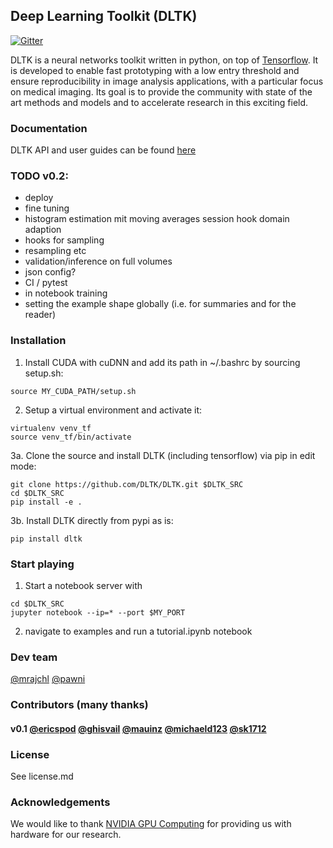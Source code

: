 ## Deep Learning Toolkit (DLTK)
[![Gitter](https://badges.gitter.im/DLTK/DLTK.svg)](https://gitter.im/DLTK/DLTK?utm_source=badge&utm_medium=badge&utm_campaign=pr-badge)

DLTK is a neural networks toolkit written in python, on top of [Tensorflow](https://github.com/tensorflow/tensorflow). It is developed to enable fast prototyping with a low entry threshold and ensure reproducibility in image analysis applications, with a particular focus on medical imaging. Its goal is  to provide the community with state of the art methods and models and to accelerate research in this exciting field.

### Documentation
DLTK API and user guides can be found [here](https://dltk.github.io/)


### TODO v0.2:
- deploy
- fine tuning
- histogram estimation mit moving averages session hook domain adaption
- hooks for sampling
- resampling etc
- validation/inference on full volumes
- json config?
- CI / pytest
- in notebook training
- setting the example shape globally (i.e. for summaries and for the reader)

### Installation
1. Install CUDA with cuDNN and add its path in ~/.bashrc by sourcing setup.sh:

```shell
source MY_CUDA_PATH/setup.sh
```

2. Setup a virtual environment and activate it:

```shell
virtualenv venv_tf
source venv_tf/bin/activate
```

3a. Clone the source and install DLTK (including tensorflow) via pip in edit mode:

```shell
git clone https://github.com/DLTK/DLTK.git $DLTK_SRC
cd $DLTK_SRC
pip install -e .
```

3b. Install DLTK directly from pypi as is:
```shell
pip install dltk
```


### Start playing
1. Start a notebook server with
```shell
cd $DLTK_SRC
jupyter notebook --ip=* --port $MY_PORT
```
 
2. navigate to examples and run a tutorial.ipynb notebook 

    
### Dev team
[@mrajchl](https://github.com/mrajchl)
[@pawni](https://github.com/pawni)

### Contributors (many thanks)
#### v0.1 [@ericspod](https://github.com/ericspod) [@ghisvail](https://github.com/ghisvail) [@mauinz](https://github.com/mauinz) [@michaeld123](https://github.com/michaeld123) [@sk1712](https://github.com/sk1712)

### License
See license.md

### Acknowledgements
We would like to thank [NVIDIA GPU Computing](http://www.nvidia.com/) for providing us with hardware for our research. 



